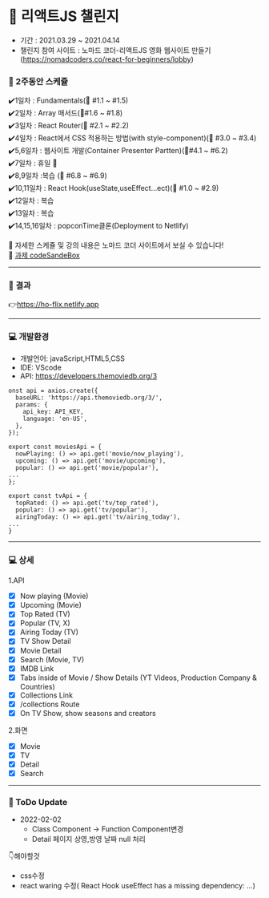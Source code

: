 # :seedling: 리액트JS 챌린지 

- 기간 : 2021.03.29 ~ 2021.04.14
- 챌린지 참여 사이트 : 노마드 코더-리액트JS 영화 웹사이트 만들기(https://nomadcoders.co/react-for-beginners/lobby)

### :date: 2주동안 스케쥴
:heavy_check_mark:1일차 : Fundamentals(:book: #1.1 ~ #1.5) <br/>
:heavy_check_mark:2일차 : Array 매서드(:book:#1.6 ~ #1.8) <br/>
:heavy_check_mark:3일차 : React Router(:book: #2.1 ~ #2.2) <br/>
:heavy_check_mark:4일차 : React에서 CSS 적용하는 방법(with style-component)(:book: #3.0 ~ #3.4) <br/>
:heavy_check_mark:5,6일차 : 웹사이트 개발(Container Presenter Partten)(:book:#4.1 ~ #6.2) <br/>
:heavy_check_mark:7일차 : 휴일 :partying_face:<br/>
:heavy_check_mark:8,9일차 :복습 (:book: #6.8 ~ #6.9) <br/>
:heavy_check_mark:10,11일차 : React Hook(useState,useEffect...ect)(:book: #1.0 ~ #2.9) <br/>
:heavy_check_mark:12일차 : 복습 <br/>
:heavy_check_mark:13일차 : 복습 <br/>
:heavy_check_mark:14,15,16일차 : popconTime클론(Deployment to Netlify) <br/>

:red_circle: 자세한 스케쥴 및 강의 내용은 노마드 코더 사이트에서 보실 수 있습니다! <br/>
:red_circle: [과제 codeSandeBox](https://codesandbox.io/dashboard/drafts?workspace=6cc00266-fd13-495b-a7fb-310abec1080e)

-----------------
### :clap: 결과

:point_right:https://ho-flix.netlify.app

-----------------

### :computer: 개발환경
- 개발언어: javaScript,HTML5,CSS <br/>
- IDE: VScode <br/>
- API: https://developers.themoviedb.org/3 <br/>
```
onst api = axios.create({
  baseURL: 'https://api.themoviedb.org/3/',
  params: {
    api_key: API_KEY,
    language: 'en-US',
  },
});

export const moviesApi = {
  nowPlaying: () => api.get('movie/now_playing'),
  upcoming: () => api.get('movie/upcoming'),
  popular: () => api.get('movie/popular'),
...
};

export const tvApi = {
  topRated: () => api.get('tv/top_rated'),
  popular: () => api.get('tv/popular'),
  airingToday: () => api.get('tv/airing_today'),
...
}
```
-----------------

### :computer: 상세
1.API<br/>
- [x] Now playing (Movie) <br/>
- [x] Upcoming (Movie) <br/>
- [x] Top Rated (TV) <br/>
- [x] Popular (TV, X) <br/>
- [x] Airing Today (TV) <br/>
- [x] TV Show Detail <br/>
- [x] Movie Detail <br/>
- [x] Search (Movie, TV) <br/>
- [x] IMDB Link <br/>
- [x] Tabs inside of Movie / Show Details (YT Videos, Production Company & Countries) <br/>
- [x] Collections Link <br/>
- [x] /collections Route <br/>
- [x] On TV Show, show seasons and creators <br/>

2.화면
- [x] Movie <br/>
- [x] TV <br/>
- [x] Detail <br/>
- [x] Search <br/>

--------------------------
  
### :pushpin: ToDo Update
* 2022-02-02
  * Class Component -> Function Component변경
  * Detail 페이지 상영,방영 날짜 null 처리  

:point_down:해야할것
* css수정
* react waring 수정( React Hook useEffect has a missing dependency: ...)








